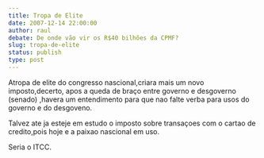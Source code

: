 ```yaml
---
title: Tropa de Elite
date: 2007-12-14 22:00:00
author: raul
debate: De onde vão vir os R$40 bilhões da CPMF?
slug: tropa-de-elite
status: publish 
type: post
---
```


Atropa de elite do congresso nascional,criara mais um novo imposto,decerto, apos a queda de braço entre governo e desgoverno (senado) ,havera um entendimento para que nao falte verba para usos do governo e do desgoveno.  

Talvez ate ja esteje em estudo o imposto sobre transaçoes com o cartao de credito,pois hoje e a paixao nascional em uso.  

Seria o ITCC.
